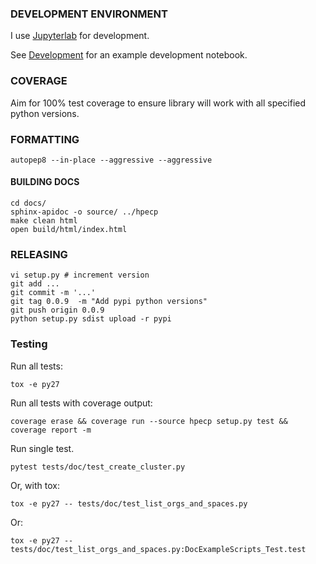 ### DEVELOPMENT ENVIRONMENT

I use [Jupyterlab](https://jupyterlab.readthedocs.io/en/stable/) for development.

See [Development](./Development.ipynb) for an example development notebook.

### COVERAGE

Aim for 100% test coverage to ensure library will work with all specified python versions.

### FORMATTING

```
autopep8 --in-place --aggressive --aggressive
```

#### BUILDING DOCS

```
cd docs/
sphinx-apidoc -o source/ ../hpecp
make clean html
open build/html/index.html
```

### RELEASING

```
vi setup.py # increment version
git add ...
git commit -m '...'
git tag 0.0.9  -m "Add pypi python versions"
git push origin 0.0.9 
python setup.py sdist upload -r pypi
```
### Testing

Run all tests:

```
tox -e py27
```

Run all tests with coverage output:

```
coverage erase && coverage run --source hpecp setup.py test && coverage report -m
```

Run single test.

```
pytest tests/doc/test_create_cluster.py
```

Or, with tox:

```
tox -e py27 -- tests/doc/test_list_orgs_and_spaces.py
```

Or:

```
tox -e py27 -- tests/doc/test_list_orgs_and_spaces.py:DocExampleScripts_Test.test
```
